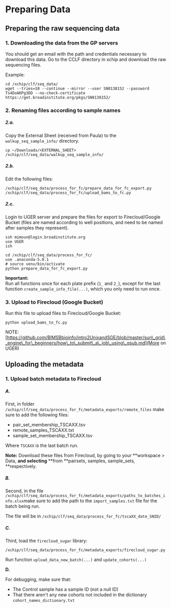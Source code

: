 # Preparing Data

## Preparing the raw sequencing data

### 1. Downloading the data from the GP servers

You should get an email with the path and credentials necessary to download this data. Go to the CCLF directory in xchip and download the raw sequencing files.

Example:

```
cd /xchip/clf/seq_data/ 
wget --tries=10 --continue --mirror --user SN0138152 --password Ts4DoAKPg3DD --no-check-certificate https://get.broadinstitute.org/pkgs/SN0138152/
```

### 2. Renaming files according to sample names

##### 2.a.
Copy the External Sheet \(received from Paula\) to the `walkup_seq_sample_info/`  directory.

```
cp ~/Downloads/<EXTERNAL_SHEET> /xchip/clf/seq_data/walkup_seq_sample_info/
```

##### 2.b.
Edit the following files:
```
/xchip/clf/seq_data/process_for_fc/prepare_data_for_fc_export.py
/xchip/clf/seq_data/process_for_fc/upload_bams_to_fc.py
```

##### 2.c.
Login to UGER server and prepare the files for export to Firecloud/Google Bucket (files are named according to well positions, and need to be named after samples they represent).
```
ssh mimoun@login.broadinstitute.org
use UGER
ish
```

```
cd /xchip/clf/seq_data/process_for_fc/
use .anaconda-5.0.1
# source venv/bin/activate
python prepare_data_for_fc_export.py
```

**Important:**  
Run all functions once for each plate prefix (`1_` and `2_`), except for the last function `create_sample_info_file(...)`, which you only need to run once.

### 3. Upload to Firecloud \(Google Bucket\)

Run this file to upload files to Firecloud/Google Bucket:
```
python upload_bams_to_fc.py
```

NOTE: [https://github.com/BIMSBbioinfo/intro2UnixandSGE/blob/master/sun\_grid\_engine\_for\_beginners/how\_to\_submit\_a\_job\_using\_qsub.md](More on UGER)

## Uploading the metadata

### 1. Upload batch metadata to Firecloud

##### A.

First, in folder `/xchip/clf/seq_data/process_for_fc/metadata_exports/remote_files`  make sure to add the following files:

* pair\_set\_membership\_TSCAXX.tsv
* remote\_samples\_TSCAXX.txt
* sample\_set\_membership\_TSCAXX.tsv

Where `TSCAXX` is the last batch run.

**Note:** Download these files from Firecloud, by going to your **workspace &gt; Data, **and selecting** **from **pairsets, samples, sample\_sets, **respectively.

##### B.

Second, in the file `/xchip/clf/seq_data/process_for_fc/metadata_exports/paths_to_batches_info.xlsx`make sure to add the path to the `import_samples.txt` file for the batch being run.

The file will be in `/xchip/clf/seq_data/process_for_fc/tscaXX_date_SNID/`

##### C.

Third, load the `firecloud_sugar` library:

```
/xchip/clf/seq_data/process_for_fc/metadata_exports/firecloud_sugar.py
```

Run function `upload_data_new_batch(...)`  and `update_cohorts(...)`

**D.**

For debugging, make sure that:

* The Control sample has a sample ID \(not a null ID\)
* That there aren't any new cohorts not included in the dictionary `cohort_names_dictionary.txt` 


